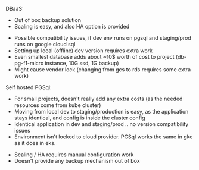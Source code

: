 DBaaS:
+ Out of box backup solution
+ Scaling is easy, and also HA option is provided
- Possible compatibility issues, if dev env runs on pgsql and staging/prod runs on google cloud sql
- Setting up local (offline) dev version requires extra work
- Even smallest database adds about ~10$ worth of cost to project (db-pg-f1-micro instance, 10G ssd, 1G backup)
- Might cause vendor lock (changing from gcs to rds requires some extra work)

Self hosted PGSql:
+ For small projects, doesn't really add any extra costs (as the needed resources come from kube cluster)
+ Moving from local dev to staging/production is easy, as the application stays identical, and config is inside the cluster config
+ Identical application in dev and staging/prod .. no version compatibility issues
+ Environment isn't locked to cloud provider. PGSql works the same in gke as it does in eks.
- Scaling / HA requires manual configuration work
- Doesn't provide any backup mechanism out of box
